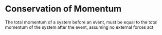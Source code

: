 # Conservation of Momentum
The total momentum of a system before an event, must be equal to the total momentum of the system after the event, assuming no external forces act